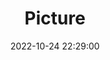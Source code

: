 ---
weight: 1
images:
- /images/edited/161.jpeg
title: Picture
date: 2022-10-24 22:29:00
tags: [luminarneo,work,ILCE7M3,51.0,person]
---